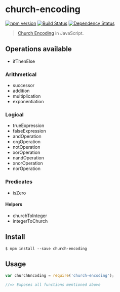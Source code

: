 # church-encoding

[![npm version](https://badge.fury.io/js/church-encoding.svg)](http://badge.fury.io/js/church-encoding)
[![Build Status](https://travis-ci.org/andrepoleza/church-encoding.svg?branch=master)](https://travis-ci.org/andrepoleza/church-encoding)
[![Dependency Status](https://david-dm.org/andrepoleza/church-encoding.svg)](https://david-dm.org/andrepoleza/church-encoding)

> [Church Encoding](http://en.wikipedia.org/wiki/Church_encoding) in JavaScript.

## Operations available

* ifThenElse

### Arithmetical
* successor
* addition
* multiplication
* exponentiation

### Logical
* trueExpression
* falseExpression
* andOperation
* orgOperation
* notOperation
* xorOperation
* nandOperation
* xnorOperation
* norOperation

### Predicates
* isZero

#### Helpers
* churchToInteger
* integerToChurch

## Install

```
$ npm install --save church-encoding
```


## Usage

```js
var churchEncoding = require('church-encoding');

//=> Exposes all functions mentioned above
```
